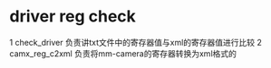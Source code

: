 # driver reg check
1 check_driver 负责讲txt文件中的寄存器值与xml的寄存器值进行比较
2 camx_reg_c2xml 负责将mm-camera的寄存器转换为xml格式的
